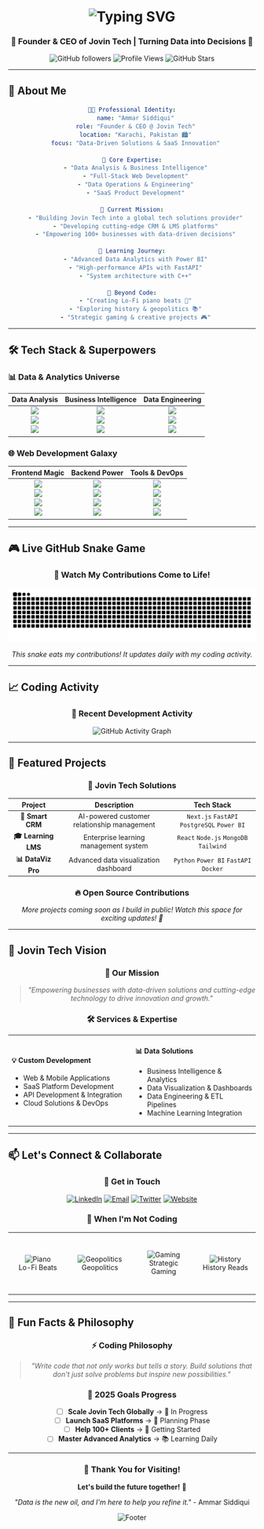<h1 align="center">
  <img src="https://readme-typing-svg.herokuapp.com/?font=Fira+Code&size=35&duration=4000&color=6C63FF&center=true&vCenter=true&width=600&height=70&lines=Hi+there+👋,+I'm+Ammar+Siddiqui;Data+Analyst;Data+Ops+Engineer;Full+Stack+Developer;SaaS+Entrepreneur" alt="Typing SVG" />
</h1>

<h3 align="center">💫 Founder & CEO of Jovin Tech | Turning Data into Decisions 💫</h3>

<div align="center">
  
  ![GitHub followers](https://img.shields.io/github/followers/AmmarS-Analyst?style=for-the-badge&color=6C63FF&label=Follow%20%40AmmarS-Analyst)
  ![Profile Views](https://komarev.com/ghpvc/?username=AmmarS-Analyst&style=for-the-badge&color=6C63FF&label=Profile+Views)
  ![GitHub Stars](https://img.shields.io/badge/dynamic/json?color=6C63FF&label=GitHub%20Stars&query=%24.stars&url=https%3A%2F%2Fapi.github-star-counter.workers.dev%2Fuser%2FAmmarS-Analyst&style=for-the-badge)

</div>

---

## 🎯 About Me

<div align="center">

```yaml
👨‍💻 Professional Identity:
  name: "Ammar Siddiqui"
  role: "Founder & CEO @ Jovin Tech"
  location: "Karachi, Pakistan 🏙️"
  focus: "Data-Driven Solutions & SaaS Innovation"

🎯 Core Expertise:
  - "Data Analysis & Business Intelligence"
  - "Full-Stack Web Development"
  - "Data Operations & Engineering"
  - "SaaS Product Development"

🚀 Current Mission:
  - "Building Jovin Tech into a global tech solutions provider"
  - "Developing cutting-edge CRM & LMS platforms"
  - "Empowering 100+ businesses with data-driven decisions"

🌱 Learning Journey:
  - "Advanced Data Analytics with Power BI"
  - "High-performance APIs with FastAPI"
  - "System architecture with C++"

🎨 Beyond Code:
  - "Creating Lo-Fi piano beats 🎹"
  - "Exploring history & geopolitics 📚"
  - "Strategic gaming & creative projects 🎮"
```

</div>

---

## 🛠️ Tech Stack & Superpowers

### 📊 **Data & Analytics Universe**
<div align="center">

| **Data Analysis** | **Business Intelligence** | **Data Engineering** |
|:---:|:---:|:---:|
| <img src="https://img.shields.io/badge/Python-3776AB?style=for-the-badge&logo=python&logoColor=white" /> <br> <img src="https://img.shields.io/badge/Pandas-150458?style=for-the-badge&logo=pandas&logoColor=white" /> <br> <img src="https://img.shields.io/badge/NumPy-013243?style=for-the-badge&logo=numpy&logoColor=white" /> | <img src="https://img.shields.io/badge/Power_BI-F2C811?style=for-the-badge&logo=powerbi&logoColor=black" /> <br> <img src="https://img.shields.io/badge/Excel-217346?style=for-the-badge&logo=microsoftexcel&logoColor=white" /> <br> <img src="https://img.shields.io/badge/Looker_Studio-4285F4?style=for-the-badge&logo=google&logoColor=white" /> | <img src="https://img.shields.io/badge/PostgreSQL-316192?style=for-the-badge&logo=postgresql&logoColor=white" /> <br> <img src="https://img.shields.io/badge/Docker-2496ED?style=for-the-badge&logo=docker&logoColor=white" /> <br> <img src="https://img.shields.io/badge/Linux-FCC624?style=for-the-badge&logo=linux&logoColor=black" /> |

</div>

### 🌐 **Web Development Galaxy**
<div align="center">

| **Frontend Magic** | **Backend Power** | **Tools & DevOps** |
|:---:|:---:|:---:|
| <img src="https://img.shields.io/badge/Next.js-000000?style=for-the-badge&logo=next.js&logoColor=white" /> <br> <img src="https://img.shields.io/badge/React-20232A?style=for-the-badge&logo=react&logoColor=61DAFB" /> <br> <img src="https://img.shields.io/badge/TypeScript-007ACC?style=for-the-badge&logo=typescript&logoColor=white" /> <br> <img src="https://img.shields.io/badge/Tailwind_CSS-38B2AC?style=for-the-badge&logo=tailwind-css&logoColor=white" /> | <img src="https://img.shields.io/badge/FastAPI-009688?style=for-the-badge&logo=fastapi&logoColor=white" /> <br> <img src="https://img.shields.io/badge/Node.js-339933?style=for-the-badge&logo=nodedotjs&logoColor=white" /> <br> <img src="https://img.shields.io/badge/Flask-000000?style=for-the-badge&logo=flask&logoColor=white" /> <br> <img src="https://img.shields.io/badge/MongoDB-4EA94B?style=for-the-badge&logo=mongodb&logoColor=white" /> | <img src="https://img.shields.io/badge/Git-F05032?style=for-the-badge&logo=git&logoColor=white" /> <br> <img src="https://img.shields.io/badge/VSCode-0078D4?style=for-the-badge&logo=visual%20studio%20code&logoColor=white" /> <br> <img src="https://img.shields.io/badge/Ubuntu-E95420?style=for-the-badge&logo=ubuntu&logoColor=white" /> <br> <img src="https://img.shields.io/badge/Jira-0052CC?style=for-the-badge&logo=jira&logoColor=white" /> |

</div>

---

## 🎮 Live GitHub Snake Game

<div align="center">

### 🐍 Watch My Contributions Come to Life!
![Snake Game](https://raw.githubusercontent.com/AmmarS-Analyst/AmmarS-Analyst/output/github-contribution-grid-snake.svg)

*This snake eats my contributions! It updates daily with my coding activity.*

</div>

---

## 📈 Coding Activity

<div align="center">

### 🎯 Recent Development Activity
![GitHub Activity Graph](https://github-readme-activity-graph.vercel.app/graph?username=AmmarS-Analyst&theme=react-dark&hide_border=true&area=true&custom_title=Ammar's%20Weekly%20Coding%20Activity)

</div>

---

## 🚀 Featured Projects

<div align="center">

### 💼 **Jovin Tech Solutions**
| Project | Description | Tech Stack |
|:---:|:---:|:---:|
| **🤖 Smart CRM** | AI-powered customer relationship management | `Next.js` `FastAPI` `PostgreSQL` `Power BI` |
| **🎓 Learning LMS** | Enterprise learning management system | `React` `Node.js` `MongoDB` `Tailwind` |
| **📊 DataViz Pro** | Advanced data visualization dashboard | `Python` `Power BI` `FastAPI` `Docker` |

### 🔥 **Open Source Contributions**
<div align="center">

*More projects coming soon as I build in public! Watch this space for exciting updates! 🚀*

</div>

</div>

---

## 🌟 Jovin Tech Vision

<div align="center">

### 🎯 **Our Mission**
> *"Empowering businesses with data-driven solutions and cutting-edge technology to drive innovation and growth."*

### 🛠️ **Services & Expertise**
<table>
<tr>
<td width="50%">

#### 💡 **Custom Development**
- Web & Mobile Applications
- SaaS Platform Development  
- API Development & Integration
- Cloud Solutions & DevOps

</td>
<td width="50%">

#### 📊 **Data Solutions**
- Business Intelligence & Analytics
- Data Visualization & Dashboards
- Data Engineering & ETL Pipelines
- Machine Learning Integration

</td>
</tr>
</table>

</div>

---

## 📫 Let's Connect & Collaborate

<div align="center">

### 💬 **Get in Touch**
[![LinkedIn](https://img.shields.io/badge/LinkedIn-0A66C2?style=for-the-badge&logo=linkedin&logoColor=white)](https://www.linkedin.com/in/hafiz-muhammad-ammar-siddiqui-632490285/)
[![Email](https://img.shields.io/badge/Email-D14836?style=for-the-badge&logo=gmail&logoColor=white)](mailto:ammar@jovintech.com)
[![Twitter](https://img.shields.io/badge/Twitter-1DA1F2?style=for-the-badge&logo=twitter&logoColor=white)](https://twitter.com/AmmarSiddiqui_Tech)
[![Website](https://img.shields.io/badge/Website-FF7139?style=for-the-badge&logo=firefox-browser&logoColor=white)](https://jovintech.com)

### 🎵 **When I'm Not Coding**
<table>
<tr>
<td align="center" width="140" height="120">
  <img src="https://img.icons8.com/color/96/000000/piano.png" width="48" height="48" alt="Piano" />
  <br>Lo-Fi Beats
</td>
<td align="center" width="140" height="120">
  <img src="https://img.icons8.com/color/96/000000/globe.png" width="48" height="48" alt="Geopolitics" />
  <br>Geopolitics
</td>
<td align="center" width="140" height="120">
  <img src="https://img.icons8.com/color/96/000000/controller.png" width="48" height="48" alt="Gaming" />
  <br>Strategic Gaming
</td>
<td align="center" width="140" height="120">
  <img src="https://img.icons8.com/color/96/000000/books.png" width="48" height="48" alt="History" />
  <br>History Reads
</td>
</tr>
</table>

</div>

---

## 🎉 Fun Facts & Philosophy

<div align="center">

### ⚡ **Coding Philosophy**
> *"Write code that not only works but tells a story. Build solutions that don't just solve problems but inspire new possibilities."*

### 🎯 **2025 Goals Progress**
- [ ] **Scale Jovin Tech Globally** → 🚧 In Progress
- [ ] **Launch SaaS Platforms** → 📅 Planning Phase  
- [ ] **Help 100+ Clients** → 🌱 Getting Started
- [ ] **Master Advanced Analytics** → 📚 Learning Daily

</div>

---

<div align="center">

### 🎊 Thank You for Visiting!

**Let's build the future together!** 🚀

*"Data is the new oil, and I'm here to help you refine it."* - Ammar Siddiqui

![Footer](https://capsule-render.vercel.app/api?type=waving&color=0:6C63FF,50:24243e,100:0f0c29&height=120&section=footer)

</div>
